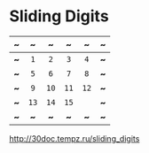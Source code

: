 # Sliding Digits

| ~ | ~ | ~ | ~ | ~ | ~ |
|:---:|:---:|:---:|:---:|:---:|:---:|
|**~**|`1`|`2`|`3`|`4`|**~**|
|**~**|`5`|`6`|`7`|`8`|**~**|
|**~**|`9`|`10`|`11`|`12`|**~**|
|**~**|`13`|`14`|`15`|` `|**~**|
|**~**|**~**|**~**|**~**|**~**|**~**|

http://30doc.tempz.ru/sliding_digits